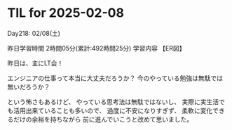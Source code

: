 # TIL for 2025-02-08
Day218: 02/08(土)

昨日学習時間 2時間05分(累計:492時間25分)
学習内容 【ER図】

昨日は、主にLT会！

エンジニアの仕事って本当に大丈夫だろうか？
今のやっている勉強は無駄では無いだろうか？

という怖さもあるけど、
やっている思考法は無駄ではないし、
実際に実生活でも活用出来ていることも多いので、
過度に不安になりすぎず、
柔軟に変化できるだけの余裕を持ちながら
前に進んでいこうと改めて思いました。